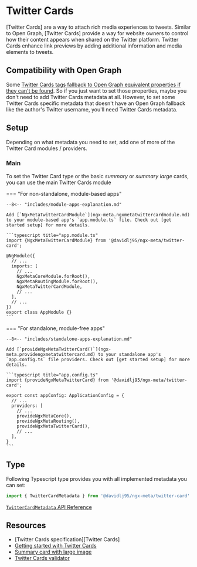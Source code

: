 # Twitter Cards

[Twitter Cards] are a way to attach rich media experiences to tweets. Similar to Open Graph, [Twitter Cards] provide a way for website owners to control how their content appears when shared on the Twitter platform. Twitter Cards enhance link previews by adding additional information and media elements to tweets.

## Compatibility with Open Graph

Some [Twitter Cards tags fallback to Open Graph equivalent properties if they can't be found](https://developer.twitter.com/en/docs/twitter-for-websites/cards/overview/markup). So if you just want to set those properties, maybe you don't need to add Twitter Cards metadata at all. However, to set some Twitter Cards specific metadata that doesn't have an Open Graph fallback like the author's Twitter username, you'll need Twitter Cards metadata.

## Setup

Depending on what metadata you need to set, add one of more of the Twitter Card modules / providers.

### Main

To set the Twitter Card type or the basic _summary_ or _summary large_ cards, you can use the main Twitter Cards module

=== "For non-standalone, module-based apps"

    --8<-- "includes/module-apps-explanation.md"

    Add [`NgxMetaTwitterCardModule`](ngx-meta.ngxmetatwittercardmodule.md) to your module-based app's `app.module.ts` file. Check out [get started setup] for more details.

    ```typescript title="app.module.ts"
    import {NgxMetaTwitterCardModule} from '@davidlj95/ngx-meta/twitter-card';

    @NgModule({
      // ...
      imports: [
        // ...
        NgxMetaCoreModule.forRoot(),
        NgxMetaRoutingModule.forRoot(),
        NgxMetaTwitterCardModule,
        // ...
      ],
      // ...
    })
    export class AppModule {}
    ```

=== "For standalone, module-free apps"

    --8<-- "includes/standalone-apps-explanation.md"

    Add [`provideNgxMetaTwitterCard()`](ngx-meta.providengxmetatwittercard.md) to your standalone app's `app.config.ts` file providers. Check out [get started setup] for more details.

    ```typescript title="app.config.ts"
    import {provideNgxMetaTwitterCard} from '@davidlj95/ngx-meta/twitter-card';

    export const appConfig: ApplicationConfig = {
      // ...
      providers: [
        // ...
        provideNgxMetaCore(),
        provideNgxMetaRouting(),
        provideNgxMetaTwitterCard(),
        // ...
      ],
    }
    ```

## Type

Following Typescript type provides you with all implemented metadata you can set:

```typescript
import { TwitterCardMetadata } from '@davidlj95/ngx-meta/twitter-card'
```

[`TwitterCardMetadata` API Reference](ngx-meta.twittercardmetadata.md)

## Resources

- [Twitter Cards specification][Twitter Cards]
- [Getting started with Twitter Cards](https://developer.twitter.com/en/docs/twitter-for-websites/cards/guides/getting-started)
- [Summary card with large image](https://developer.twitter.com/en/docs/twitter-for-websites/cards/overview/summary-card-with-large-image)
- [Twitter Cards validator](https://cards-dev.twitter.com/validator)
